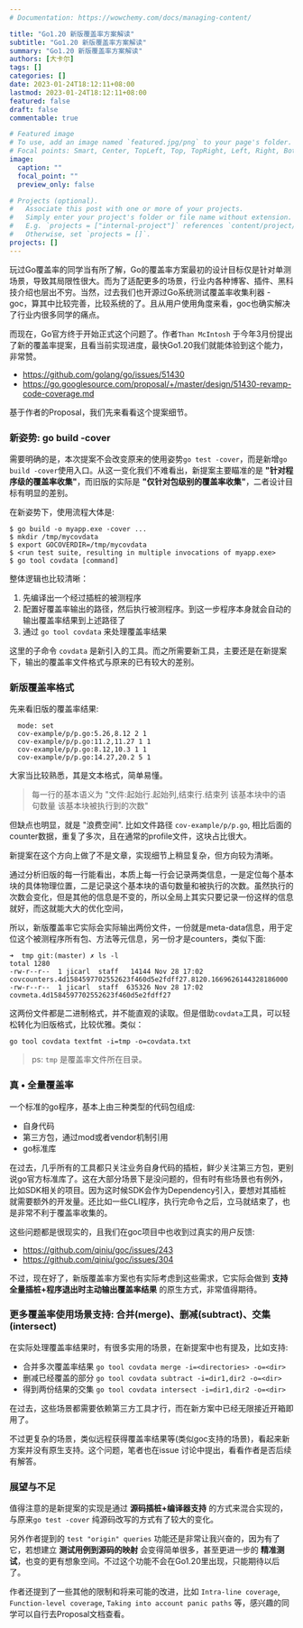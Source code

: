 ```yaml
---
# Documentation: https://wowchemy.com/docs/managing-content/

title: "Go1.20 新版覆盖率方案解读"
subtitle: "Go1.20 新版覆盖率方案解读"
summary: "Go1.20 新版覆盖率方案解读"
authors: [大卡尔]
tags: []
categories: []
date: 2023-01-24T18:12:11+08:00
lastmod: 2023-01-24T18:12:11+08:00
featured: false
draft: false
commentable: true

# Featured image
# To use, add an image named `featured.jpg/png` to your page's folder.
# Focal points: Smart, Center, TopLeft, Top, TopRight, Left, Right, BottomLeft, Bottom, BottomRight.
image:
  caption: ""
  focal_point: ""
  preview_only: false

# Projects (optional).
#   Associate this post with one or more of your projects.
#   Simply enter your project's folder or file name without extension.
#   E.g. `projects = ["internal-project"]` references `content/project/deep-learning/index.md`.
#   Otherwise, set `projects = []`.
projects: []
---
```

玩过Go覆盖率的同学当有所了解，Go的覆盖率方案最初的设计目标仅是针对单测场景，导致其局限性很大。而为了适配更多的场景，行业内各种博客、插件、黑科技介绍也层出不穷。当然，过去我们也开源过Go系统测试覆盖率收集利器 - goc，算其中比较完善，比较系统的了。且从用户使用角度来看，goc也确实解决了行业内很多同学的痛点。

而现在，Go官方终于开始正式这个问题了。作者`Than McIntosh` 于今年3月份提出了新的覆盖率提案，且看当前实现进度，最快Go1.20我们就能体验到这个能力，非常赞。

* https://github.com/golang/go/issues/51430
* https://go.googlesource.com/proposal/+/master/design/51430-revamp-code-coverage.md 

基于作者的Proposal，我们先来看看这个提案细节。

### 新姿势: go build -cover

需要明确的是，本次提案不会改变原来的使用姿势`go test -cover`，而是新增`go build -cover`使用入口。从这一变化我们不难看出，新提案主要瞄准的是 **"针对程序级的覆盖率收集"**，而旧版的实际是 **"仅针对包级别的覆盖率收集"**，二者设计目标有明显的差别。

在新姿势下，使用流程大体是:

```shell
$ go build -o myapp.exe -cover ...
$ mkdir /tmp/mycovdata
$ export GOCOVERDIR=/tmp/mycovdata
$ <run test suite, resulting in multiple invocations of myapp.exe>
$ go tool covdata [command]
```

整体逻辑也比较清晰：

1. 先编译出一个经过插桩的被测程序
2. 配置好覆盖率输出的路径，然后执行被测程序。到这一步程序本身就会自动的输出覆盖率结果到上述路径了
3. 通过 `go tool covdata` 来处理覆盖率结果

这里的子命令 `covdata` 是新引入的工具。而之所需要新工具，主要还是在新提案下，输出的覆盖率文件格式与原来的已有较大的差别。

### 新版覆盖率格式
先来看旧版的覆盖率结果:

```text
  mode: set
  cov-example/p/p.go:5.26,8.12 2 1
  cov-example/p/p.go:11.2,11.27 1 1
  cov-example/p/p.go:8.12,10.3 1 1
  cov-example/p/p.go:14.27,20.2 5 1
```
大家当比较熟悉，其是文本格式，简单易懂。

> 每一行的基本语义为 "文件:起始行.起始列,结束行.结束列 该基本块中的语句数量 该基本块被执行到的次数"

但缺点也明显，就是 "浪费空间". 比如文件路径 `cov-example/p/p.go`, 相比后面的counter数据，重复了多次，且在通常的profile文件，这块占比很大。

新提案在这个方向上做了不是文章，实现细节上稍显复杂，但方向较为清晰。

通过分析旧版的每一行能看出，本质上每一行会记录两类信息，一是定位每个基本块的具体物理位置，二是记录这个基本块的语句数量和被执行的次数。虽然执行的次数会变化，但是其他的信息是不变的，所以全局上其实只要记录一份这样的信息就好，而这就能大大的优化空间，

所以，新版覆盖率它实际会实际输出两份文件，一份就是meta-data信息，用于定位这个被测程序所有包、方法等元信息，另一份才是counters，类似下面:

```
➜  tmp git:(master) ✗ ls -l
total 1280
-rw-r--r--  1 jicarl  staff   14144 Nov 28 17:02 covcounters.4d1584597702552623f460d5e2fdff27.8120.1669626144328186000
-rw-r--r--  1 jicarl  staff  635326 Nov 28 17:02 covmeta.4d1584597702552623f460d5e2fdff27
```

这两份文件都是二进制格式，并不能直观的读取。但是借助`covdata`工具，可以轻松转化为旧版格式，比较优雅。类似：

```shell
go tool covdata textfmt -i=tmp -o=covdata.txt
```
> ps: `tmp` 是覆盖率文件所在目录。
 
### 真 • 全量覆盖率

一个标准的go程序，基本上由三种类型的代码包组成:

* 自身代码
* 第三方包，通过mod或者vendor机制引用
* go标准库

在过去，几乎所有的工具都只关注业务自身代码的插桩，鲜少关注第三方包，更别说go官方标准库了。这在大部分场景下是没问题的，但有时有些场景也有例外，比如SDK相关的项目。因为这时候SDK会作为Dependency引入，要想对其插桩就需要额外的开发量。还比如一些CLI程序，执行完命令之后，立马就结束了，也是非常不利于覆盖率收集的。

这些问题都是很现实的，且我们在goc项目中也收到过真实的用户反馈:

* https://github.com/qiniu/goc/issues/243
* https://github.com/qiniu/goc/issues/304

不过，现在好了，新版覆盖率方案也有实际考虑到这些需求，它实际会做到 **支持全量插桩+程序退出时主动输出覆盖率结果** 的原生方式，非常值得期待。

### 更多覆盖率使用场景支持: 合并(merge)、删减(subtract)、交集(intersect)

在实际处理覆盖率结果时，有很多实用的场景，在新提案中也有提及，比如支持:

* 合并多次覆盖率结果 `go tool covdata merge -i=<directories> -o=<dir>`
* 删减已经覆盖的部分 `go tool covdata subtract -i=dir1,dir2 -o=<dir>`
* 得到两份结果的交集 `go tool covdata intersect -i=dir1,dir2 -o=<dir>`

在过去，这些场景都需要依赖第三方工具才行，而在新方案中已经无限接近开箱即用了。

不过更复杂的场景，类似远程获得覆盖率结果等(类似goc支持的场景)，看起来新方案并没有原生支持。这个问题，笔者也在issue 讨论中提出，看看作者是否后续有解答。

<xx>

### 展望与不足

值得注意的是新提案的实现是通过 **源码插桩+编译器支持** 的方式来混合实现的，与原来`go test -cover` 纯源码改写的方式有了较大的变化。

另外作者提到的 `test "origin" queries` 功能还是非常让我兴奋的，因为有了它，若想建立 **测试用例到源码的映射** 会变得简单很多，甚至更进一步的 **精准测试**，也变的更有想象空间。不过这个功能不会在Go1.20里出现，只能期待以后了。

作者还提到了一些其他的限制和将来可能的改进，比如 `Intra-line coverage`, `Function-level coverage`, `Taking into account panic paths` 等，感兴趣的同学可以自行去Proposal文档查看。